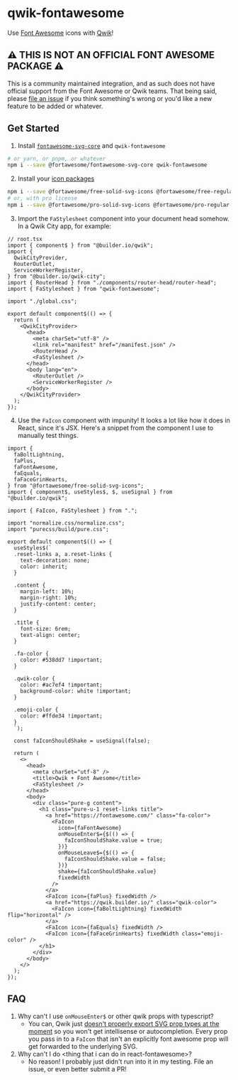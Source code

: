 # qwik-fontawesome

Use [Font Awesome](https://fontawesome.com/) icons with [Qwik](https://qwik.builder.io/)!

## ⚠️ THIS IS NOT AN OFFICIAL FONT AWESOME PACKAGE ⚠️

This is a community maintained integration, and as such does not have official support from the Font Awesome or Qwik teams. That being said, please [file an issue](https://github.com/caass/qwik-fontawesome/issues/new/choose) if you think something's wrong or you'd like a new feature to be added or whatever.

## Get Started

1. Install [`fontawesome-svg-core`](https://www.npmjs.com/package/@fortawesome/fontawesome-svg-core) and `qwik-fontawesome`

```sh
# or yarn, or pnpm, or whatever
npm i --save @fortawesome/fontawesome-svg-core qwik-fontawesome
```

2. Install your [icon packages](https://fontawesome.com/docs/apis/javascript/import-icons#package-names)

```sh
npm i --save @fortawesome/free-solid-svg-icons @fortawesome/free-regular-svg-icons @fortawesome/free-brands-svg-icons
# or, with pro license
npm i --save @fortawesome/pro-solid-svg-icons @fortawesome/pro-regular-svg-icons # ...
```

3. Import the `FaStylesheet` component into your document head somehow. In a Qwik City app, for example:

```tsx
// root.tsx
import { component$ } from "@builder.io/qwik";
import {
  QwikCityProvider,
  RouterOutlet,
  ServiceWorkerRegister,
} from "@builder.io/qwik-city";
import { RouterHead } from "./components/router-head/router-head";
import { FaStylesheet } from "qwik-fontawesome";

import "./global.css";

export default component$(() => {
  return (
    <QwikCityProvider>
      <head>
        <meta charSet="utf-8" />
        <link rel="manifest" href="/manifest.json" />
        <RouterHead />
        <FaStylesheet />
      </head>
      <body lang="en">
        <RouterOutlet />
        <ServiceWorkerRegister />
      </body>
    </QwikCityProvider>
  );
});
```

4. Use the `FaIcon` component with impunity! It looks a lot like how it does in React, since it's JSX. Here's a snippet from the component I use to manually test things.

```tsx
import {
  faBoltLightning,
  faPlus,
  faFontAwesome,
  faEquals,
  faFaceGrinHearts,
} from "@fortawesome/free-solid-svg-icons";
import { component$, useStyles$, $, useSignal } from "@builder.io/qwik";

import { FaIcon, FaStylesheet } from ".";

import "normalize.css/normalize.css";
import "purecss/build/pure.css";

export default component$(() => {
  useStyles$(`
  .reset-links a, a.reset-links {
    text-decoration: none;
    color: inherit;
  }

  .content {
    margin-left: 10%;
    margin-right: 10%;
    justify-content: center;
  }

  .title {
    font-size: 6rem;
    text-align: center;
  }
  
  .fa-color {
    color: #538dd7 !important;
  }

  .qwik-color {
    color: #ac7ef4 !important;
    background-color: white !important;
  }

  .emoji-color {
    color: #ffde34 !important;
  }
  `);

  const faIconShouldShake = useSignal(false);

  return (
    <>
      <head>
        <meta charSet="utf-8" />
        <title>Qwik + Font Awesome</title>
        <FaStylesheet />
      </head>
      <body>
        <div class="pure-g content">
          <h1 class="pure-u-1 reset-links title">
            <a href="https://fontawesome.com/" class="fa-color">
              <FaIcon
                icon={faFontAwesome}
                onMouseEnter$={$(() => {
                  faIconShouldShake.value = true;
                })}
                onMouseLeave$={$(() => {
                  faIconShouldShake.value = false;
                })}
                shake={faIconShouldShake.value}
                fixedWidth
              />
            </a>
            <FaIcon icon={faPlus} fixedWidth />
            <a href="https://qwik.builder.io/" class="qwik-color">
              <FaIcon icon={faBoltLightning} fixedWidth flip="horizontal" />
            </a>
            <FaIcon icon={faEquals} fixedWidth />
            <FaIcon icon={faFaceGrinHearts} fixedWidth class="emoji-color" />
          </h1>
        </div>
      </body>
    </>
  );
});
```

## FAQ

1. Why can't I use `onMouseEnter$` or other qwik props with typescript?
   - You can, Qwik just [doesn't properly export SVG prop types at the moment](https://github.com/caass/qwik-fontawesome/issues/1) so you won't get intellisense or autocompletion. Every prop you pass in to a `FaIcon` that isn't an explicitly font awesome prop will get forwarded to the underlying SVG.
2. Why can't I do \<thing that i can do in react-fontawesome\>?
   - No reason! I probably just didn't run into it in my testing. File an issue, or even better submit a PR!

